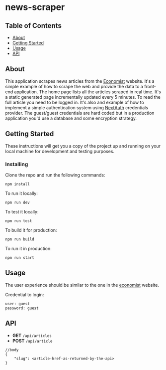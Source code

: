 # news-scraper

## Table of Contents

- [About](#about)
- [Getting Started](#getting_started)
- [Usage](#usage)
- [API](#api)


## About <a name = "about"></a>

This application scrapes news articles from the [Economist](https://www.economist.com) website.
It's a simple example of how to scrape the web and provide the data to a front-end application. 
The home page lists all the articles scraped in real time. It's a static generated page incrementally updated
every 5 minutes. To read the full article you need to be logged in. It's also and example of how to implement
a simple authentication system using [NextAuth](https://next-auth.js.org/) credentials provider. The guest/guest credentials are hard coded but in a production application you'd use a database and some encryption strategy. 
## Getting Started <a name = "getting_started"></a>

These instructions will get you a copy of the project up and running on your local machine for development and testing purposes. 


### Installing

Clone the repo and run the following commands:

```
npm install
```

To run it locally:

```
npm run dev
```

To test it locally:

```
npm run test
```

To build it for production:

```
npm run build
```

To run it in production:

```
npm run start
```

## Usage <a name = "usage"></a>

The user experience should be similar to the one in the [economist](https://www.economist.com) website.

Credential to login:
```
user: guest
password: guest
```

## API <a name = "api"></a>

- **GET** `/api/articles`
- **POST** `/api/article`
```
//body
{
    "slug": <article-href-as-returned-by-the-api>
}
```